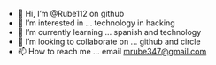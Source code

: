 - 👋 Hi, I’m @Rube112 on github
- 👀 I’m interested in ... technology in hacking
- 🌱 I’m currently learning ... spanish and technology
- 💞️ I’m looking to collaborate on ... github and circle
- 📫 How to reach me ... email mrube347@gmail.com

<!---
Rube112/Rube112 is a ✨ special ✨ repository because its `README.md` (this file) appears on your GitHub profile.
You can click the Preview link to take a look at your changes.
--->
